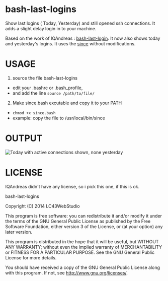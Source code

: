bash-last-logins
================

Show last logins ( Today, Yesterday) and still opened ssh connections. It adds a slight delay login in to your machine. 


Based on the work of IQAndreas : [bash-last-login](https://github.com/IQAndreas/bash-last-login). It now also shows today and yesterday's logins.
It uses the [since](https://github.com/IQAndreas/bash-last-login/blob/master/since) without modifications.

# USAGE 

1. source the file bash-last-logins
  * edit your .bashrc or .bash_profile, 
  * and add the line ``` source /path/to/file/ ```
2. Make since.bash excutable and copy it to your PATH
  * ``` chmod +x since.bash ```
  * example: copy the file to /usr/local/bin/since

# OUTPUT
![Today with active connections shown, none yesterday](http://43.lc:8080/files/pub/bash-last-logins-screenshot.png)


# LICENSE

IQAndreas didn't have any license, so i pick this one, if this is ok.

bash-last-logins

Copyright (C) 2014  LC43WebStudio

This program is free software: you can redistribute it and/or modify
it under the terms of the GNU General Public License as published by
the Free Software Foundation, either version 3 of the License, or
(at your option) any later version.

This program is distributed in the hope that it will be useful,
but WITHOUT ANY WARRANTY; without even the implied warranty of
MERCHANTABILITY or FITNESS FOR A PARTICULAR PURPOSE.  See the
GNU General Public License for more details.

You should have received a copy of the GNU General Public License
along with this program.  If not, see <http://www.gnu.org/licenses/>.
